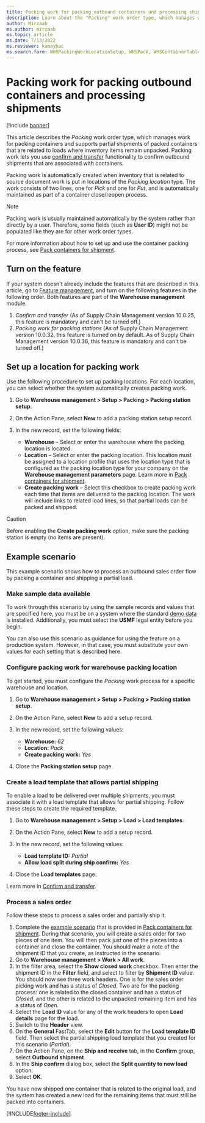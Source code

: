 ```yaml
---
title: Packing work for packing outbound containers and processing shipments
description: Learn about the "Packing" work order type, which manages work for packing containers and supports partial shipments of packed containers.
author: Mirzaab
ms.author: mirzaab
ms.topic: article
ms.date: 7/13/2022
ms.reviewer: kamaybac
ms.search.form: WHSPackingWorkLocationSetup, WHSPack, WHSContainerTable
---
```


# Packing work for packing outbound containers and processing shipments

[!include [banner](../../includes/banner.md)]

This article describes the *Packing* work order type, which manages work for packing containers and supports partial shipments of packed containers that are related to loads where inventory items remain unpacked. Packing work lets you use [confirm and transfer](confirm-and-transfer.md) functionality to confirm outbound shipments that are associated with containers.

Packing work is automatically created when inventory that is related to source document work is put in locations of the *Packing location* type. The work consists of two lines, one for *Pick* and one for *Put*, and is automatically maintained as part of a container close/reopen process.

> [!NOTE]
> Packing work is usually maintained automatically by the system rather than directly by a user. Therefore, some fields (such as **User ID**) might not be populated like they are for other work order types.

For more information about how to set up and use the container packing process, see [Pack containers for shipment](packing-containers.md).

## Turn on the feature

If your system doesn't already include the features that are described in this article, go to [Feature management](../../fin-ops-core/fin-ops/get-started/feature-management/feature-management-overview.md), and turn on the following features in the following order. Both features are part of the **Warehouse management** module.

1. *Confirm and transfer* (As of Supply Chain Management version 10.0.25, this feature is mandatory and can't be turned off.)
1. *Packing work for packing stations* (As of Supply Chain Management version 10.0.32, this feature is turned on by default. As of Supply Chain Management version 10.0.36, this feature is mandatory and can't be turned off.)

## Set up a location for packing work

Use the following procedure to set up packing locations. For each location, you can select whether the system automatically creates packing work.

1. Go to **Warehouse management \> Setup \> Packing \> Packing station setup**.
1. On the Action Pane, select **New** to add a packing station setup record.
1. In the new record, set the following fields:

    - **Warehouse** – Select or enter the warehouse where the packing location is located.
    - **Location** – Select or enter the packing location. This location must be assigned to a location profile that uses the location type that is configured as the packing location type for your company on the **Warehouse management parameters** page. Learn more in [Pack containers for shipment](packing-containers.md).
    - **Create packing work** – Select this checkbox to create packing work each time that items are delivered to the packing location. The work will include links to related load lines, so that partial loads can be packed and shipped.

> [!CAUTION]
> Before enabling the **Create packing work** option, make sure the packing station is empty (no items are present).

## Example scenario

This example scenario shows how to process an outbound sales order flow by packing a container and shipping a partial load.

### Make sample data available

To work through this scenario by using the sample records and values that are specified here, you must be on a system where the standard [demo data](../../fin-ops-core/fin-ops/get-started/demo-data.md) is installed. Additionally, you must select the **USMF** legal entity before you begin.

You can also use this scenario as guidance for using the feature on a production system. However, in that case, you must substitute your own values for each setting that is described here.

### Configure packing work for warehouse packing location

To get started, you must configure the *Packing* work process for a specific warehouse and location.

1. Go to **Warehouse management \> Setup \> Packing \> Packing station setup**.
1. On the Action Pane, select **New** to add a setup record.
1. In the new record, set the following values:

    - **Warehouse:** *62*
    - **Location:** *Pack*
    - **Create packing work:** *Yes*

1. Close the **Packing station setup** page.

### Create a load template that allows partial shipping

To enable a load to be delivered over multiple shipments, you must associate it with a load template that allows for partial shipping. Follow these steps to create the required template.

1. Go to **Warehouse management \> Setup \> Load \> Load templates**.
1. On the Action Pane, select **New** to add a setup record.
1. In the new record, set the following values:

    - **Load template ID:** *Partial*
    - **Allow load split during ship confirm:** *Yes*

1. Close the **Load templates** page.

Learn more in [Confirm and transfer](Confirm-and-transfer.md).

### Process a sales order

Follow these steps to process a sales order and partially ship it.

1. Complete the [example scenario](packing-containers.md#scenario) that is provided in [Pack containers for shipment](packing-containers.md). During that scenario, you will create a sales order for two pieces of one item. You will then pack just one of the pieces into a container and close the container. You should make a note of the shipment ID that you create, as instructed in the scenario.
1. Go to **Warehouse management \> Work \> All work**.
1. In the filter area, select the **Show closed work** checkbox. Then enter the shipment ID in the **Filter** field, and select to filter by **Shipment ID** value. You should now see three work headers. One is for the sales order picking work and has a status of *Closed*. Two are for the packing process: one is related to the closed container and has a status of *Closed*, and the other is related to the unpacked remaining item and has a status of *Open*.
1. Select the **Load ID** value for any of the work headers to open **Load details** page for the load.
1. Switch to the **Header** view.
1. On the **General** FastTab, select the **Edit** button for the **Load template ID** field. Then select the partial shipping load template that you created for this scenario (*Partial*).
1. On the Action Pane, on the **Ship and receive** tab, in the **Confirm** group, select **Outbound shipment**.
1. In the **Ship confirm** dialog box, select the **Split quantity to new load** option.
1. Select **OK**.

You have now shipped one container that is related to the original load, and the system has created a new load for the remaining items that must still be packed into containers.

[!INCLUDE[footer-include](../../includes/footer-banner.md)]

